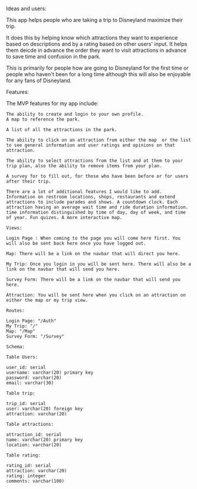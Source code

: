 Ideas and users:

This app helps people who are taking a trip to Disneyland maximize their trip.

It does this by helping know which attractions they want to experience based on descriptions and by a rating based on other users' input. It helps them deicde in advance the order they want to visit attractions in advance to save time and confusion in the park.

This is primarily for people how are going to Disneyland for the first time or people who haven't been for a long time although this will also be enjoyable for any fans of Disneyland.

Features:

The MVP features for my app include:

    The ability to create and login to your own profile.
    A map to reference the park.
    
    A list of all the attractions in the park.
    
    The ability to click on an attraction from either the map  or the list to see general information and user ratings and opinions on that attraction. 

    The ability to select attractions from the list and at them to your trip plan, also the ability to remove items from your plan.

    A survey for to fill out, for those who have been before or for users after their trip.

    There are a lot of additional features I would like to add. Information on restroom locations, shops, restaurants and extend attractions to include parades and shows. A countdown clock. Each attraction having an average wait time and ride duration information. time information distinguished by time of day, day of week, and time of year. Fun quizes. A more interactive map.

    Views:

    Login Page : When coming to the page you will come here first. You will also be sent back here once you have logged out.

    Map: There will be a link on the navbar that will direct you here.

    My Trip: Once you login in you will be sent here. There will also be a link on the navbar that will send you here.

    Survey Form: There will be a link on the navbar that will send you here.

    Attraction: You will be sent here when you click on an attraction on either the map or my trip view.

    Routes:

    Login Page: "/Auth"
    My Trip: "/"
    Map: "/Map"
    Survey Form: "/Survey"

    Schema:

    Table Users:

    user_id: serial
    username: varchar(20) primary key
    password: varchar(20)
    email: varchar(30)

    Table trip:

    trip_id: serial
    user: varchar(20) foreign key
    attraction: varchar(20)

    Table attractions:

    attraction_id: serial
    name: varchar(20) primary key
    location: varchar(20)

    Table rating:

    rating_id: serial
    attraction: varchar(20)
    rating: integer
    comments: varchar(100)



